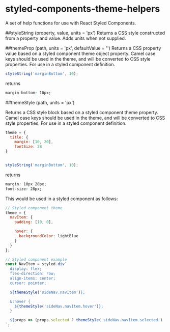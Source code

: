 # styled-components-theme-helpers

A set of help functions for use with React Styled Components.

##styleString (property, value, units = 'px')
Returns a CSS style constructed from a property and value. Adds units when not supplied.

##themeProp (path, units = 'px', defaultValue = '')
Returns a CSS property value based on a styled component theme object property. Camel case keys should be used in the theme, and will be converted to CSS style properties. For use in a styled component definition.

```JavaScript
styleString('marginBottom', 10);
```

returns

```css
margin-bottom: 10px;
```

##themeStyle (path, units = 'px')

Returns a CSS style block based on a styled component theme property. Camel case keys should be used in the theme, and will be converted to CSS style properties. For use in a styled component definition.

```JavaScript
theme = {
  title: {
    margin: [10, 20],
    fontSize: 28
}


styleString('marginBottom', 10);
```

returns

```css
margin: 10px 20px;
font-size: 28px;
```

This would be used in a styled component as follows:

```JavaScript
// Styled component theme
theme = {
  navItem: {
    padding: [10, 0],

    hover: {
      backgroundColor: lightBlue
    }
  }
};

// Styled component example
const NavItem = styled.div`
  display: flex;
  flex-direction: row;
  align-items: center;
  cursor: pointer;

  ${themeStyle('sideNav.navItem')};

  &:hover {
    ${themeStyle('sideNav.navItem.hover')};
  }

  ${props => (props.selected ? themeStyle('sideNav.navItem.selected') : null)};
`;
```
